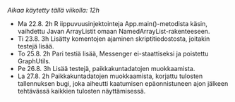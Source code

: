 _Aikaa käytetty tällä viikolla: 12h_

* Ma 22.8. 2h R iippuvuusinjektointeja App.main()-metodista käsin, vaihdettu 
Javan ArrayListit omaan NamedArrayList-rakenteeseen.
* Ti 23.8. 3h Lisätty komentojen ajaminen skriptitiedostosta, joitakin testejä
lisää.
* To 25.8. 2h Pari testiä lisää, Messenger ei-staattiseksi ja poistettu
GraphUtils.
* Pe 26.8. 3h Lisää testejä, paikkakuntadatojen muokkaamista.
* La 27.8. 2h Paikkakuntadatojen muokkaamista, korjattu tulosten tallennuksen
bugi, joka aiheutti kaatumisen epäonnistuneen ajon jälkeen tehtävässä kaikkien
tulosten näyttämisessä.


